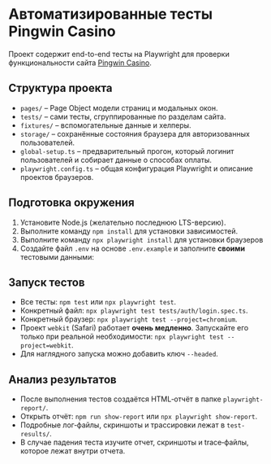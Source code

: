 # Автоматизированные тесты Pingwin Casino

Проект содержит end-to-end тесты на Playwright для проверки функциональности сайта [Pingwin Casino](https://pingwincasino24.com).

## Структура проекта

- `pages/` – Page Object модели страниц и модальных окон.
- `tests/` – сами тесты, сгруппированные по разделам сайта.
- `fixtures/` – вспомогательные данные и хелперы.
- `storage/` – сохранённые состояния браузера для авторизованных пользователей.
- `global-setup.ts` – предварительный прогон, который логинит пользователей и собирает данные о способах оплаты.
- `playwright.config.ts` – общая конфигурация Playwright и описание проектов браузеров.

## Подготовка окружения

1. Установите Node.js (желательно последнюю LTS-версию).
2. Выполните команду `npm install` для установки зависимостей.
3. Выполните команду `npx playwright install` для установки браузеров
4. Создайте файл `.env` на основе `.env.example` и заполните **своими** тестовыми данными:

## Запуск тестов

- Все тесты: `npm test` или `npx playwright test`.
- Конкретный файл: `npx playwright test tests/auth/login.spec.ts`.
- Конкретный браузер: `npx playwright test --project=chromium`.
- Проект `webkit` (Safari) работает **очень медленно**. Запускайте его только при реальной необходимости: `npx playwright test --project=webkit`.
- Для наглядного запуска можно добавить ключ `--headed`.

## Анализ результатов

- После выполнения тестов создаётся HTML‑отчёт в папке `playwright-report/`.
- Открыть отчёт: `npm run show-report` или `npx playwright show-report`.
- Подробные лог‑файлы, скриншоты и трассировки лежат в `test-results/`.
- В случае падения теста изучите отчет, скриншоты и trace‑файлы, которое лежат внутри отчета.

